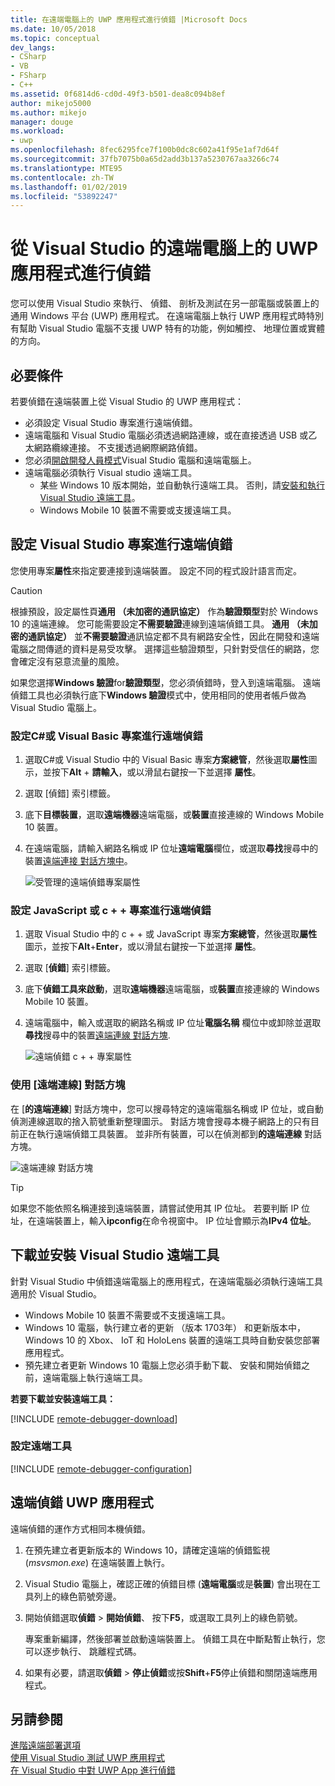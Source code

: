 ```yaml
---
title: 在遠端電腦上的 UWP 應用程式進行偵錯 |Microsoft Docs
ms.date: 10/05/2018
ms.topic: conceptual
dev_langs:
- CSharp
- VB
- FSharp
- C++
ms.assetid: 0f6814d6-cd0d-49f3-b501-dea8c094b8ef
author: mikejo5000
ms.author: mikejo
manager: douge
ms.workload:
- uwp
ms.openlocfilehash: 8fec6295fce7f100b0dc8c602a41f95e1af7d64f
ms.sourcegitcommit: 37fb7075b0a65d2add3b137a5230767aa3266c74
ms.translationtype: MTE95
ms.contentlocale: zh-TW
ms.lasthandoff: 01/02/2019
ms.locfileid: "53892247"
---
```

# <a name="debug-uwp-apps-on-remote-machines-from-visual-studio"></a>從 Visual Studio 的遠端電腦上的 UWP 應用程式進行偵錯
  
您可以使用 Visual Studio 來執行、 偵錯、 剖析及測試在另一部電腦或裝置上的通用 Windows 平台 (UWP) 應用程式。 在遠端電腦上執行 UWP 應用程式時特別有幫助 Visual Studio 電腦不支援 UWP 特有的功能，例如觸控、 地理位置或實體的方向。 

##  <a name="BKMK_Prerequisites"></a> 必要條件  

若要偵錯在遠端裝置上從 Visual Studio 的 UWP 應用程式：  
  
- 必須設定 Visual Studio 專案進行遠端偵錯。
- 遠端電腦和 Visual Studio 電腦必須透過網路連線，或在直接透過 USB 或乙太網路纜線連接。 不支援透過網際網路偵錯。  
- 您必須[開啟開發人員模式](/windows/uwp/get-started/enable-your-device-for-development)Visual Studio 電腦和遠端電腦上。 
- 遠端電腦必須執行 Visual studio 遠端工具。 
  - 某些 Windows 10 版本開始，並自動執行遠端工具。 否則，請[安裝和執行 Visual Studio 遠端工具](#BKMK_download)。
  - Windows Mobile 10 裝置不需要或支援遠端工具。 

##  <a name="BKMK_ConnectVS"></a> 設定 Visual Studio 專案進行遠端偵錯
<a name="BKMK_DirectConnect"></a> 您使用專案**屬性**來指定要連接到遠端裝置。 設定不同的程式設計語言而定。 

> [!CAUTION]
> 根據預設，設定屬性頁**通用 （未加密的通訊協定）** 作為**驗證類型**對於 Windows 10 的遠端連線。 您可能需要設定**不需要驗證**連線到遠端偵錯工具。 **通用 （未加密的通訊協定）** 並**不需要驗證**通訊協定都不具有網路安全性，因此在開發和遠端電腦之間傳遞的資料是易受攻擊。 選擇這些驗證類型，只針對受信任的網路，您會確定沒有惡意流量的風險。 
>
>如果您選擇**Windows 驗證**for**驗證類型**，您必須偵錯時，登入到遠端電腦。 遠端偵錯工具也必須執行底下**Windows 驗證**模式中，使用相同的使用者帳戶做為 Visual Studio 電腦上。

###  <a name="BKMK_Choosing_the_remote_device_for_C__and_Visual_Basic_projects"></a> 設定C#或 Visual Basic 專案進行遠端偵錯  

1. 選取C#或 Visual Studio 中的 Visual Basic 專案**方案總管**，然後選取**屬性**圖示，並按下**Alt** + **請輸入**，或以滑鼠右鍵按一下並選擇 **屬性**。
  
1.  選取 [偵錯] 索引標籤。  
  
1.  底下**目標裝置**，選取**遠端機器**遠端電腦，或**裝置**直接連線的 Windows Mobile 10 裝置。  
  
1.  在遠端電腦，請輸入網路名稱或 IP 位址**遠端電腦**欄位，或選取**尋找**搜尋中的裝置[遠端連接 對話方塊中](#remote-connections)。 
    
    ![受管理的遠端偵錯專案屬性](../debugger/media/vsrun_managed_projprop_remote.png "Managed 偵錯專案屬性")  
    
###  <a name="BKMK_Choosing_the_remote_device_for_JavaScript_and_C___projects"></a> 設定 JavaScript 或 c + + 專案進行遠端偵錯   
  
1.  選取 Visual Studio 中的 c + + 或 JavaScript 專案**方案總管**，然後選取**屬性**圖示，並按下**Alt**+**Enter**，或以滑鼠右鍵按一下並選擇 **屬性**。
  
1.  選取 [**偵錯**] 索引標籤。  
  
3.  底下**偵錯工具來啟動**，選取**遠端機器**遠端電腦，或**裝置**直接連線的 Windows Mobile 10 裝置。 
  
1.  遠端電腦中，輸入或選取的網路名稱或 IP 位址**電腦名稱** 欄位中或卸除並選取**尋找**搜尋中的裝置[遠端連線 對話方塊](#remote-connections). 

    ![遠端偵錯 c + + 專案屬性](../debugger/media/vsrun_cpp_projprop_remote.png "偵錯 c + + 專案屬性")
    
### <a name="remote-connections"></a> 使用 [遠端連線] 對話方塊

在 [**的遠端連線**] 對話方塊中，您可以搜尋特定的遠端電腦名稱或 IP 位址，或自動偵測連線選取的捨入箭號重新整理圖示。 對話方塊會搜尋本機子網路上的只有目前正在執行遠端偵錯工具裝置。 並非所有裝置，可以在偵測都到**的遠端連線** 對話方塊。 

 ![遠端連線 對話方塊](../debugger/media/vsrun_selectremotedebuggerdlg.png "遠端連線 對話方塊")  

>[!TIP]
>如果您不能依照名稱連接到遠端裝置，請嘗試使用其 IP 位址。 若要判斷 IP 位址，在遠端裝置上，輸入**ipconfig**在命令視窗中。 IP 位址會顯示為**IPv4 位址**。  
    
## <a name="BKMK_download"></a> 下載並安裝 Visual Studio 遠端工具

針對 Visual Studio 中偵錯遠端電腦上的應用程式，在遠端電腦必須執行遠端工具適用於 Visual Studio。 

- Windows Mobile 10 裝置不需要或不支援遠端工具。 
- Windows 10 電腦，執行建立者的更新 （版本 1703年） 和更新版本中，Windows 10 的 Xbox、 IoT 和 HoloLens 裝置的遠端工具時自動安裝您部署應用程式。 
- 預先建立者更新 Windows 10 電腦上您必須手動下載、 安裝和開始偵錯之前，遠端電腦上執行遠端工具。

**若要下載並安裝遠端工具：**

[!INCLUDE [remote-debugger-download](../debugger/includes/remote-debugger-download.md)]
  
### <a name="BKMK_setup"></a> 設定遠端工具

[!INCLUDE [remote-debugger-configuration](../debugger/includes/remote-debugger-configuration.md)]  
  
##  <a name="BKMK_RunRemoteDebug"></a> 遠端偵錯 UWP 應用程式 

遠端偵錯的運作方式相同本機偵錯。 

1. 在預先建立者更新版本的 Windows 10，請確定遠端的偵錯監視 (*msvsmon.exe*) 在遠端裝置上執行。  
   
1. Visual Studio 電腦上，確認正確的偵錯目標 (**遠端電腦**或是**裝置**) 會出現在工具列上的綠色箭號旁邊。 
   
1. 開始偵錯選取**偵錯** > **開始偵錯**、 按下**F5**，或選取工具列上的綠色箭號。 
   
   專案重新編譯，然後部署並啟動遠端裝置上。 偵錯工具在中斷點暫止執行，您可以逐步執行、 跳離程式碼。 
   
1. 如果有必要，請選取**偵錯** > **停止偵錯**或按**Shift**+**F5**停止偵錯和關閉遠端應用程式。
  
## <a name="see-also"></a>另請參閱  
 [進階遠端部署選項](/windows/uwp/debug-test-perf/deploying-and-debugging-uwp-apps#advanced-remote-deployment-options)  
 [使用 Visual Studio 測試 UWP 應用程式](/visualstudio/test/create-and-run-unit-tests-for-a-store-app-in-visual-studio/)   
 [在 Visual Studio 中對 UWP App 進行偵錯](debugging-windows-store-and-windows-universal-apps.md)
